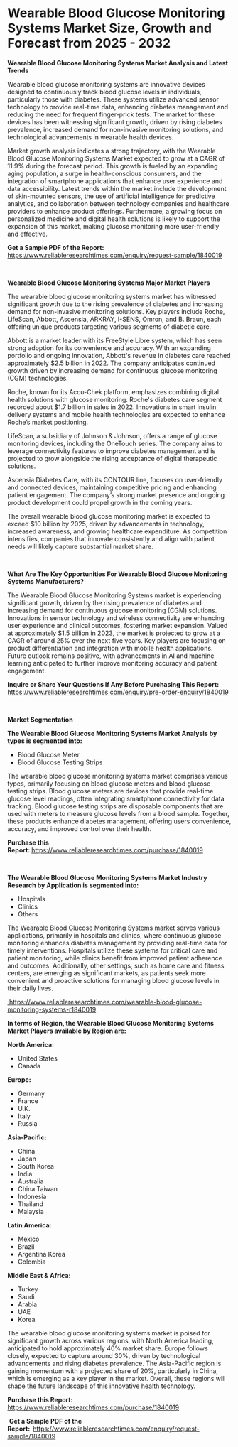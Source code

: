 <p><h1>Wearable Blood Glucose Monitoring Systems Market Size, Growth and Forecast from 2025 - 2032</h1></p><p><strong>Wearable Blood Glucose Monitoring Systems Market Analysis and Latest Trends</strong></p>
<p><p>Wearable blood glucose monitoring systems are innovative devices designed to continuously track blood glucose levels in individuals, particularly those with diabetes. These systems utilize advanced sensor technology to provide real-time data, enhancing diabetes management and reducing the need for frequent finger-prick tests. The market for these devices has been witnessing significant growth, driven by rising diabetes prevalence, increased demand for non-invasive monitoring solutions, and technological advancements in wearable health devices.</p><p>Market growth analysis indicates a strong trajectory, with the Wearable Blood Glucose Monitoring Systems Market expected to grow at a CAGR of 11.9% during the forecast period. This growth is fueled by an expanding aging population, a surge in health-conscious consumers, and the integration of smartphone applications that enhance user experience and data accessibility. Latest trends within the market include the development of skin-mounted sensors, the use of artificial intelligence for predictive analytics, and collaboration between technology companies and healthcare providers to enhance product offerings. Furthermore, a growing focus on personalized medicine and digital health solutions is likely to support the expansion of this market, making glucose monitoring more user-friendly and effective.</p></p>
<p><strong>Get a Sample PDF of the Report:&nbsp;</strong> <a href="https://www.reliableresearchtimes.com/enquiry/request-sample/1840019?utm_campaign=2007&utm_medium=2&utm_source=Github&utm_content=ia&utm_term=14042025&utm_id=wearable-blood-glucose-monitoring-systems">https://www.reliableresearchtimes.com/enquiry/request-sample/1840019</a></p>
<p>&nbsp;</p>
<p><strong>Wearable Blood Glucose Monitoring Systems Major Market Players</strong></p>
<p><p>The wearable blood glucose monitoring systems market has witnessed significant growth due to the rising prevalence of diabetes and increasing demand for non-invasive monitoring solutions. Key players include Roche, LifeScan, Abbott, Ascensia, ARKRAY, I-SENS, Omron, and B. Braun, each offering unique products targeting various segments of diabetic care.</p><p>Abbott is a market leader with its FreeStyle Libre system, which has seen strong adoption for its convenience and accuracy. With an expanding portfolio and ongoing innovation, Abbott's revenue in diabetes care reached approximately $2.5 billion in 2022. The company anticipates continued growth driven by increasing demand for continuous glucose monitoring (CGM) technologies.</p><p>Roche, known for its Accu-Chek platform, emphasizes combining digital health solutions with glucose monitoring. Roche's diabetes care segment recorded about $1.7 billion in sales in 2022. Innovations in smart insulin delivery systems and mobile health technologies are expected to enhance Roche’s market positioning.</p><p>LifeScan, a subsidiary of Johnson & Johnson, offers a range of glucose monitoring devices, including the OneTouch series. The company aims to leverage connectivity features to improve diabetes management and is projected to grow alongside the rising acceptance of digital therapeutic solutions.</p><p>Ascensia Diabetes Care, with its CONTOUR line, focuses on user-friendly and connected devices, maintaining competitive pricing and enhancing patient engagement. The company’s strong market presence and ongoing product development could propel growth in the coming years.</p><p>The overall wearable blood glucose monitoring market is expected to exceed $10 billion by 2025, driven by advancements in technology, increased awareness, and growing healthcare expenditure. As competition intensifies, companies that innovate consistently and align with patient needs will likely capture substantial market share.</p></p>
<p>&nbsp;</p>
<p><strong>What Are The Key Opportunities For Wearable Blood Glucose Monitoring Systems Manufacturers?</strong></p>
<p><p>The Wearable Blood Glucose Monitoring Systems market is experiencing significant growth, driven by the rising prevalence of diabetes and increasing demand for continuous glucose monitoring (CGM) solutions. Innovations in sensor technology and wireless connectivity are enhancing user experience and clinical outcomes, fostering market expansion. Valued at approximately $1.5 billion in 2023, the market is projected to grow at a CAGR of around 25% over the next five years. Key players are focusing on product differentiation and integration with mobile health applications. Future outlook remains positive, with advancements in AI and machine learning anticipated to further improve monitoring accuracy and patient engagement.</p></p>
<p><strong>Inquire or Share Your Questions If Any Before Purchasing This Report:</strong> <a href="https://www.reliableresearchtimes.com/enquiry/pre-order-enquiry/1840019?utm_campaign=2007&utm_medium=2&utm_source=Github&utm_content=ia&utm_term=14042025&utm_id=wearable-blood-glucose-monitoring-systems">https://www.reliableresearchtimes.com/enquiry/pre-order-enquiry/1840019</a></p>
<p>&nbsp;</p>
<p><strong>Market Segmentation</strong></p>
<p><strong>The Wearable Blood Glucose Monitoring Systems Market Analysis by types is segmented into:</strong></p>
<p><ul><li>Blood Glucose Meter</li><li>Blood Glucose Testing Strips</li></ul></p>
<p><p>The wearable blood glucose monitoring systems market comprises various types, primarily focusing on blood glucose meters and blood glucose testing strips. Blood glucose meters are devices that provide real-time glucose level readings, often integrating smartphone connectivity for data tracking. Blood glucose testing strips are disposable components that are used with meters to measure glucose levels from a blood sample. Together, these products enhance diabetes management, offering users convenience, accuracy, and improved control over their health.</p></p>
<p><strong>Purchase this Report:&nbsp;</strong><a href="https://www.reliableresearchtimes.com/purchase/1840019?utm_campaign=2007&utm_medium=2&utm_source=Github&utm_content=ia&utm_term=14042025&utm_id=wearable-blood-glucose-monitoring-systems">https://www.reliableresearchtimes.com/purchase/1840019</a></p>
<p>&nbsp;</p>
<p><strong>The Wearable Blood Glucose Monitoring Systems Market Industry Research by Application is segmented into:</strong></p>
<p><ul><li>Hospitals</li><li>Clinics</li><li>Others</li></ul></p>
<p><p>The Wearable Blood Glucose Monitoring Systems market serves various applications, primarily in hospitals and clinics, where continuous glucose monitoring enhances diabetes management by providing real-time data for timely interventions. Hospitals utilize these systems for critical care and patient monitoring, while clinics benefit from improved patient adherence and outcomes. Additionally, other settings, such as home care and fitness centers, are emerging as significant markets, as patients seek more convenient and proactive solutions for managing blood glucose levels in their daily lives.</p></p>
<p><a href="https://www.reliableresearchtimes.com/wearable-blood-glucose-monitoring-systems-r1840019?utm_campaign=2007&utm_medium=2&utm_source=Github&utm_content=ia&utm_term=14042025&utm_id=wearable-blood-glucose-monitoring-systems">&nbsp;https://www.reliableresearchtimes.com/wearable-blood-glucose-monitoring-systems-r1840019</a></p>
<p><strong>In terms of Region, the Wearable Blood Glucose Monitoring Systems Market Players available by Region are:</strong></p>
<p>
    <p> <strong> North America: </strong>
        <ul>
            <li>United States</li>
            <li>Canada</li>
        </ul>
        </p> 
    <p> <strong> Europe: </strong>
        <ul>
            <li>Germany</li>
            <li>France</li>
            <li>U.K.</li>
            <li>Italy</li>
            <li>Russia</li>
        </ul>
        </p> 
    <p> <strong> Asia-Pacific: </strong>
        <ul>
            <li>China</li>
            <li>Japan</li>
            <li>South Korea</li>
            <li>India</li>
            <li>Australia</li>
            <li>China Taiwan</li>
            <li>Indonesia</li>
            <li>Thailand</li>
            <li>Malaysia</li>
        </ul>
        </p> 
    <p> <strong> Latin America: </strong>
        <ul>
            <li>Mexico</li>
            <li>Brazil</li>
            <li>Argentina Korea</li>
            <li>Colombia</li>
        </ul>
        </p> 
    <p> <strong> Middle East & Africa: </strong>
        <ul>
            <li>Turkey</li>
            <li>Saudi</li>
            <li>Arabia</li>
            <li>UAE</li>
            <li>Korea</li>
        </ul>
    </p>
    </p>
<p><p>The wearable blood glucose monitoring systems market is poised for significant growth across various regions, with North America leading, anticipated to hold approximately 40% market share. Europe follows closely, expected to capture around 30%, driven by technological advancements and rising diabetes prevalence. The Asia-Pacific region is gaining momentum with a projected share of 20%, particularly in China, which is emerging as a key player in the market. Overall, these regions will shape the future landscape of this innovative health technology.</p></p>
<p><strong>Purchase this Report: </strong><a href="https://www.reliableresearchtimes.com/purchase/1840019?utm_campaign=2007&utm_medium=2&utm_source=Github&utm_content=ia&utm_term=14042025&utm_id=wearable-blood-glucose-monitoring-systems">https://www.reliableresearchtimes.com/purchase/1840019</a></p>
<p>&nbsp;<strong>Get a Sample PDF of the Report:&nbsp;&nbsp;</strong><a href="https://www.reliableresearchtimes.com/enquiry/request-sample/1840019?utm_campaign=2007&utm_medium=2&utm_source=Github&utm_content=ia&utm_term=14042025&utm_id=wearable-blood-glucose-monitoring-systems">https://www.reliableresearchtimes.com/enquiry/request-sample/1840019</a></p>
<p><strong></strong></p>
<p><p></p><p></p><p></p></p>